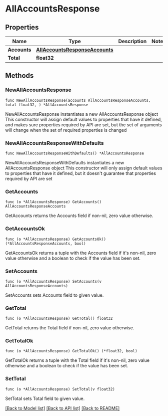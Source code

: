 # AllAccountsResponse

## Properties

Name | Type | Description | Notes
------------ | ------------- | ------------- | -------------
**Accounts** | [**AllAccountsResponseAccounts**](AllAccountsResponseAccounts.md) |  | 
**Total** | **float32** |  | 

## Methods

### NewAllAccountsResponse

`func NewAllAccountsResponse(accounts AllAccountsResponseAccounts, total float32, ) *AllAccountsResponse`

NewAllAccountsResponse instantiates a new AllAccountsResponse object
This constructor will assign default values to properties that have it defined,
and makes sure properties required by API are set, but the set of arguments
will change when the set of required properties is changed

### NewAllAccountsResponseWithDefaults

`func NewAllAccountsResponseWithDefaults() *AllAccountsResponse`

NewAllAccountsResponseWithDefaults instantiates a new AllAccountsResponse object
This constructor will only assign default values to properties that have it defined,
but it doesn't guarantee that properties required by API are set

### GetAccounts

`func (o *AllAccountsResponse) GetAccounts() AllAccountsResponseAccounts`

GetAccounts returns the Accounts field if non-nil, zero value otherwise.

### GetAccountsOk

`func (o *AllAccountsResponse) GetAccountsOk() (*AllAccountsResponseAccounts, bool)`

GetAccountsOk returns a tuple with the Accounts field if it's non-nil, zero value otherwise
and a boolean to check if the value has been set.

### SetAccounts

`func (o *AllAccountsResponse) SetAccounts(v AllAccountsResponseAccounts)`

SetAccounts sets Accounts field to given value.


### GetTotal

`func (o *AllAccountsResponse) GetTotal() float32`

GetTotal returns the Total field if non-nil, zero value otherwise.

### GetTotalOk

`func (o *AllAccountsResponse) GetTotalOk() (*float32, bool)`

GetTotalOk returns a tuple with the Total field if it's non-nil, zero value otherwise
and a boolean to check if the value has been set.

### SetTotal

`func (o *AllAccountsResponse) SetTotal(v float32)`

SetTotal sets Total field to given value.



[[Back to Model list]](../README.md#documentation-for-models) [[Back to API list]](../README.md#documentation-for-api-endpoints) [[Back to README]](../README.md)


